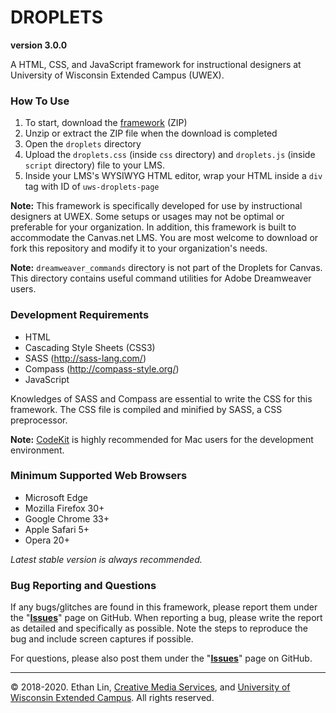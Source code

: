 # DROPLETS
**version 3.0.0**  

A HTML, CSS, and JavaScript framework for instructional designers at University of Wisconsin Extended Campus (UWEX).

### How To Use
1. To start, download the [framework](https://github.com/oel-mediateam/droplets-for-canvas/archive/master.zip) (ZIP)
2. Unzip or extract the ZIP file when the download is completed
3. Open the `droplets` directory
4. Upload the `droplets.css` (inside `css` directory) and `droplets.js` (inside `script` directory) file to your LMS.
5. Inside your LMS's WYSIWYG HTML editor, wrap your HTML inside a `div` tag with ID of `uws-droplets-page`

**Note:** This framework is specifically developed for use by instructional designers at UWEX. Some setups or usages may not be optimal or preferable for your organization. In addition, this framework is built to accommodate the Canvas.net LMS. You are most welcome to download or fork this repository and modify it to your organization's needs.

**Note:** <code>dreamweaver_commands</code> directory is not part of the Droplets for Canvas. This directory contains useful command utilities for Adobe Dreamweaver users.

### Development Requirements
* HTML
* Cascading Style Sheets (CSS3)
* SASS (http://sass-lang.com/)
* Compass (http://compass-style.org/)
* JavaScript

Knowledges of SASS and Compass are essential to write the CSS for this framework. The CSS file is compiled and minified by SASS, a CSS preprocessor.

**Note:** [CodeKit](https://incident57.com/codekit/) is highly recommended for Mac users for the development environment.

### Minimum Supported Web Browsers
* Microsoft Edge
* Mozilla Firefox 30+
* Google Chrome 33+
* Apple Safari 5+
* Opera 20+

*Latest stable version is always recommended.*

### Bug Reporting and Questions
If any bugs/glitches are found in this framework, please report them under the "**[Issues](https://github.com/oel-mediateam/droplets-v3/issues)**" page on GitHub. When reporting a bug, please write the report as detailed and specifically as possible. Note the steps to reproduce the bug and include screen captures if possible.

For questions, please also post them under the "**[Issues](https://github.com/oel-mediateam/droplets-v3/issues)**" page on GitHub.

---
&copy; 2018-2020. Ethan Lin, [Creative Media Services](https://media.uwex.edu), and [University of Wisconsin Extended Campus](https://ce.uwex.edu). All rights reserved.

